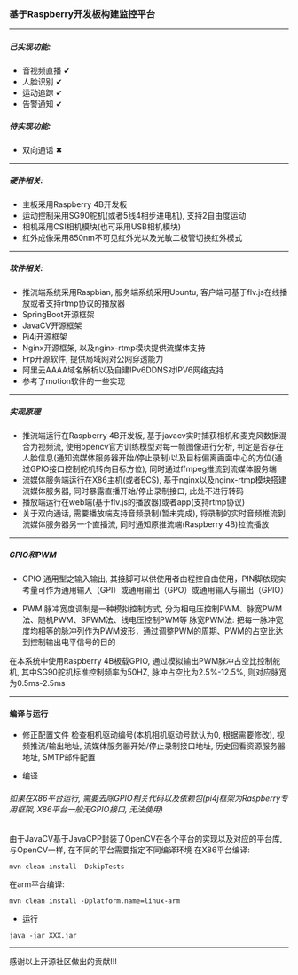 ### 基于Raspberry开发板构建监控平台

---

##### 已实现功能: 
- 音视频直播  ✔
- 人脸识别  ✔
- 运动追踪  ✔
- 告警通知  ✔

##### 待实现功能:
- 双向通话  ✖

---

##### 硬件相关: 
- 主板采用Raspberry 4B开发板
- 运动控制采用SG90舵机(或者5线4相步进电机), 支持2自由度运动
- 相机采用CSI相机模块(也可采用USB相机模块)
- 红外成像采用850nm不可见红外光以及光敏二极管切换红外模式

---

##### 软件相关:
- 推流端系统采用Raspbian, 服务端系统采用Ubuntu, 客户端可基于flv.js在线播放或者支持rtmp协议的播放器
- SpringBoot开源框架
- JavaCV开源框架
- Pi4j开源框架
- Nginx开源框架, 以及nginx-rtmp模块提供流媒体支持
- Frp开源软件, 提供局域网对公网穿透能力
- 阿里云AAAA域名解析以及自建IPv6DDNS对IPV6网络支持
- 参考了motion软件的一些实现

---

##### 实现原理
- 推流端运行在Raspberry 4B开发板, 基于javacv实时捕获相机和麦克风数据混合为视频流, 使用opencv官方训练模型对每一帧图像进行分析, 判定是否存在人脸信息(通知流媒体服务器开始/停止录制)以及目标偏离画面中心的方位(通过GPIO接口控制舵机转向目标方位), 同时通过ffmpeg推流到流媒体服务端
- 流媒体服务端运行在X86主机(或者ECS), 基于nginx以及nginx-rtmp模块搭建流媒体服务器, 同时暴露直播开始/停止录制接口, 此处不进行转码
- 播放端运行在web端(基于flv.js的播放器)或者app(支持rtmp协议)
- 关于双向通话, 需要播放端支持音频录制(暂未完成), 将录制的实时音频推流到流媒体服务器另一个直播流, 同时通知原推流端(Raspberry 4B)拉流播放

---

##### GPIO和PWM
- GPIO
通用型之输入输出, 其接脚可以供使用者由程控自由使用，PIN脚依现实考量可作为通用输入（GPI）或通用输出（GPO）或通用输入与输出（GPIO）

- PWM
脉冲宽度调制是一种模拟控制方式, 分为相电压控制PWM、脉宽PWM法、随机PWM、SPWM法、线电压控制PWM等
脉宽PWM法: 把每一脉冲宽度均相等的脉冲列作为PWM波形，通过调整PWM的周期、PWM的占空比达到控制输出电平信号的目的

在本系统中使用Raspberry 4B板载GPIO, 通过模拟输出PWM脉冲占空比控制舵机, 其中SG90舵机标准控制频率为50HZ, 脉冲占空比为2.5%-12.5%, 则对应脉宽为0.5ms-2.5ms

---

#### 编译与运行
- 修正配置文件
检查相机驱动编号(本机相机驱动号默认为0, 根据需要修改), 视频推流/输出地址, 流媒体服务器开始/停止录制接口地址, 历史回看资源服务器地址, SMTP邮件配置 

- 编译
###### 如果在X86平台运行, 需要去除GPIO相关代码以及依赖包(pi4j框架为Raspberry专用框架, X86平台一般无GPIO接口, 无法使用)
由于JavaCV基于JavaCPP封装了OpenCV在各个平台的实现以及对应的平台库, 与OpenCV一样, 在不同的平台需要指定不同编译环境
在X86平台编译: 
```shell
mvn clean install -DskipTests
```
在arm平台编译:
```shell
mvn clean install -Dplatform.name=linux-arm
```

- 运行
```shell
java -jar XXX.jar
```

---
感谢以上开源社区做出的贡献!!!
